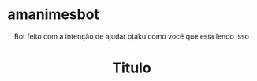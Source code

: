 # amanimesbot

<p align="center">Bot feito com a intenção de ajudar otaku como você que esta lendo isso</p>
<h1 align="center" style="font-color: red;">Titulo</h1>
